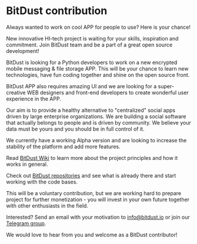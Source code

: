 # BitDust contribution

Always wanted to work on cool APP for people to use? Here is your chance!

New innovative HI-tech project is waiting for your skills, inspiration and commitment.
Join BitDust team and be a part of a great open source development!

BitDust is looking for a Python developers to work on a new encrypted mobile messaging & file storage APP.
This will be your chance to learn new technologies, have fun coding together and shine on the open source front.

BitDust APP also requires amazing UI and we are looking for a super-creative WEB designers and front-end developers to
create wonderful user experience in the APP.

Our aim is to provide a healthy alternative to "centralized" social apps driven by large enterprise organizations.
We are building a social software that actually belongs to people and is driven by community.
We believe your data must be yours and you should be in full control of it.

We currently have a working Alpha version and are looking to increase the stability of the platform and add more features.

Read [BitDust Wiki](https://bitdust.io/wiki/) to learn more about the project principles and how it works in general.

Check out [BitDust repositories](https://github.com/bitdust-io/) and see what is already there and start working with the code bases.

This will be a voluntary contribution, but we are working hard to prepare project for further monetization - you will invest in your own future together with other enthusiasts in the field.

Interested?
Send an email with your motivation to info@bitdust.io or join our [Telegram group](https://t.me/bitdust).

We would love to hear from you and welcome as a BitDust contributor!
